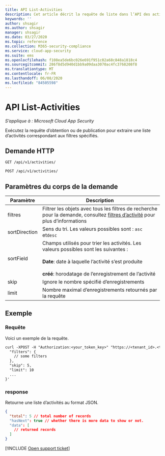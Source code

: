 ```yaml
---
title: API List-Activities
description: Cet article décrit la requête de liste dans l’API des activités de Cloud App Security.
keywords: ''
author: shsagir
ms.author: shsagir
manager: shsagir
ms.date: 03/27/2020
ms.topic: reference
ms.collection: M365-security-compliance
ms.service: cloud-app-security
ms.suite: ems
ms.openlocfilehash: f108ea5de6bc026e691f951c02a68c848a1818c4
ms.sourcegitcommit: 286f8d5d940d1bb9a09daa3070ac4fc3768208f8
ms.translationtype: MT
ms.contentlocale: fr-FR
ms.lasthandoff: 06/08/2020
ms.locfileid: "84505598"
---
```

# <a name="list---activities-api"></a>API List-Activities

*S’applique à : Microsoft Cloud App Security*

Exécutez la requête d’obtention ou de publication pour extraire une liste d’activités correspondant aux filtres spécifiés.

## <a name="http-request"></a>Demande HTTP

```rest
GET /api/v1/activities/
```

```rest
POST /api/v1/activities/
```

## <a name="request-body-parameters"></a>Paramètres du corps de la demande

| Paramètre | Description |
| --- | --- |
| filtres | Filtrer les objets avec tous les filtres de recherche pour la demande, consultez [filtres d’activité](api-activities.md#filters) pour plus d’informations |
| sortDirection | Sens du tri. Les valeurs possibles sont : `asc` et`desc` |
| sortField | Champs utilisés pour trier les activités. Les valeurs possibles sont les suivantes :<br /><br />**Date**: date à laquelle l’activité s’est produite<br /><br />**créé**: horodatage de l’enregistrement de l’activité |
| skip | Ignore le nombre spécifié d’enregistrements |
| limit | Nombre maximal d’enregistrements retournés par la requête |

## <a name="example"></a>Exemple

### <a name="request"></a>Requête

Voici un exemple de la requête.

```rest
curl -XPOST -H "Authorization:<your_token_key>" "https://<tenant_id>.<tenant_region>.contoso.com/api/v1/activities/" -d '{
  "filters": {
    // some filters
  },
  "skip": 5,
  "limit": 10
  ...
}'
```

### <a name="response"></a>response

Retourne une liste d’activités au format JSON.

```json
{
  "total": 5 // total number of records
  "hasNext": true // whether there is more data to show or not.
  "data": [
    // returned records
  ]
}
```

[!INCLUDE [Open support ticket](includes/support.md)]
